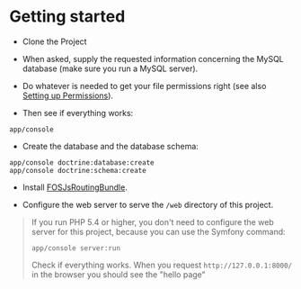# Getting started

- Clone the Project 

- When asked, supply the requested information concerning the MySQL database (make sure you run a MySQL server).

- Do whatever is needed to get your file permissions right (see also [Setting up Permissions](http://symfony.com/doc/current/book/installation.html)).

- Then see if everything works:

```
app/console
```

- Create the database and the database schema:

```
app/console doctrine:database:create
app/console doctrine:schema:create
```

- Install [FOSJsRoutingBundle](https://github.com/FriendsOfSymfony/FOSJsRoutingBundle).

- Configure the web server to serve the `/web` directory of this project.

> If you run PHP 5.4 or higher, you don't need to configure the web server for this project, because you can use the
> Symfony command:
>
> ```
> app/console server:run
> ```
>
> Check if everything works. When you request `http://127.0.0.1:8000/` in the browser you should see the "hello page"
